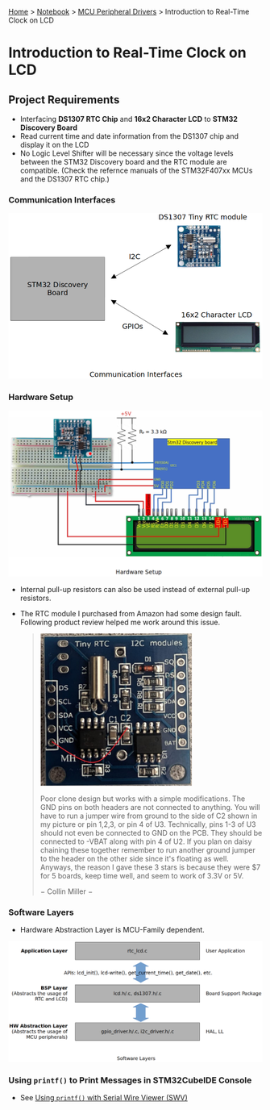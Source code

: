 <a href="../../">Home</a> > <a href="../notebook">Notebook</a> > <a href="./">MCU Peripheral Drivers</a> > Introduction to Real-Time Clock on LCD

# Introduction to Real-Time Clock on LCD



## Project Requirements

* Interfacing **DS1307 RTC Chip** and **16x2 Character LCD** to **STM32 Discovery Board**
* Read current time and date information from the DS1307 chip and display it on the LCD
* No Logic Level Shifter will be necessary since the voltage levels between the STM32 Discovery board and the RTC module are compatible. (Check the refernce manuals of the STM32F407xx MCUs and the DS1307 RTC chip.)

### Communication Interfaces



<img src="img/realtime-clock-on-lcd-communication-interfaces.png" alt="realtime-clock-on-lcd-communication-interfaces" width="550">



### Hardware Setup



<img src="img/realtime-clock-on-lcd-hardware-setup.png" alt="realtime-clock-on-lcd-hardware-setup" width="700">



* Internal pull-up resistors can also be used instead of external pull-up resistors.

* The RTC module I purchased from Amazon had some design fault. Following product review helped me work around this issue.

  > <img src="img/rtc-design-fault-solution.png" alt="rtc-design-fault-solution" width="300">
  >
  > 
  >
  > Poor clone design but  works with a simple modifications. The GND pins on both headers are not  connected to anything. You will have to run a jumper wire from ground to the side of C2 shown in my picture or pin 1,2,3, or pin 4 of U3.  Technically, pins 1-3 of U3 should not even be connected to GND on the  PCB. They should be connected to -VBAT along with pin 4 of U2. If you  plan on daisy chaining these together remember to run another ground  jumper to the header on the other side since it's floating as well.  Anyways, the reason I gave these 3 stars is because they were $7 for 5  boards, keep time well, and seem to work of 3.3V or 5V.
  >
  > $-$ Collin Miller $-$



### Software Layers

* Hardware Abstraction Layer is MCU-Family dependent.



<img src="img/realtime-clock-on-lcd-software-layers.png" alt="realtime-clock-on-lcd-software-layers" width="800">



### Using `printf()` to Print Messages in STM32CubeIDE Console

* See <a href="./using-printf-with-serial-wire-viewer">Using `printf()` with Serial Wire Viewer (SWV)</a>

